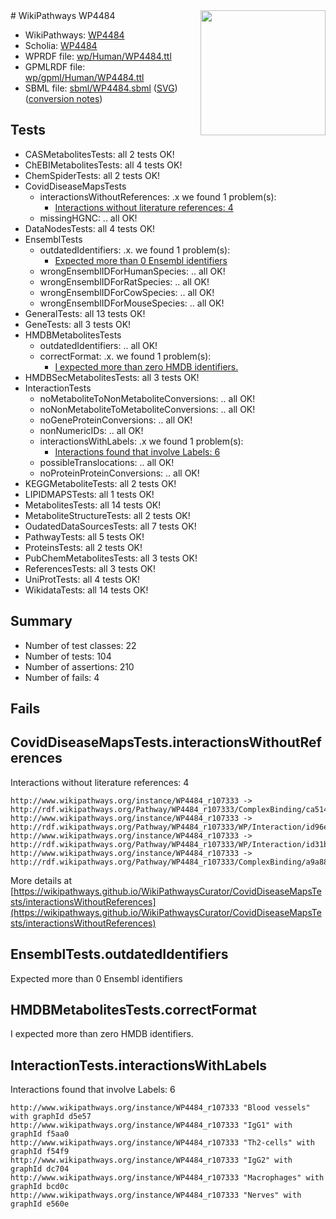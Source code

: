 <img style="float: right; width: 200px" src="../logo.png" />
# WikiPathways WP4484

* WikiPathways: [WP4484](https://identifiers.org/wikipathways:WP4484)
* Scholia: [WP4484](https://scholia.toolforge.org/wikipathways/WP4484)
* WPRDF file: [wp/Human/WP4484.ttl](../wp/Human/WP4484.ttl)
* GPMLRDF file: [wp/gpml/Human/WP4484.ttl](../wp/gpml/Human/WP4484.ttl)
* SBML file: [sbml/WP4484.sbml](../sbml/WP4484.sbml) ([SVG](../sbml/WP4484.svg)) ([conversion notes](../sbml/WP4484.txt))

## Tests
* CASMetabolitesTests: all 2 tests OK!
* ChEBIMetabolitesTests: all 4 tests OK!
* ChemSpiderTests: all 2 tests OK!
* CovidDiseaseMapsTests
    * interactionsWithoutReferences: .x we found 1 problem(s):
        * [Interactions without literature references: 4](#2e295932)
    * missingHGNC: .. all OK!
* DataNodesTests: all 4 tests OK!
* EnsemblTests
    * outdatedIdentifiers: .x. we found 1 problem(s):
        * [Expected more than 0 Ensembl identifiers](#f44398b7)
    * wrongEnsemblIDForHumanSpecies: .. all OK!
    * wrongEnsemblIDForRatSpecies: .. all OK!
    * wrongEnsemblIDForCowSpecies: .. all OK!
    * wrongEnsemblIDForMouseSpecies: .. all OK!
* GeneralTests: all 13 tests OK!
* GeneTests: all 3 tests OK!
* HMDBMetabolitesTests
    * outdatedIdentifiers: .. all OK!
    * correctFormat: .x. we found 1 problem(s):
        * [I expected more than zero HMDB identifiers.](#ad154c1e)
* HMDBSecMetabolitesTests: all 3 tests OK!
* InteractionTests
    * noMetaboliteToNonMetaboliteConversions: .. all OK!
    * noNonMetaboliteToMetaboliteConversions: .. all OK!
    * noGeneProteinConversions: .. all OK!
    * nonNumericIDs: .. all OK!
    * interactionsWithLabels: .x we found 1 problem(s):
        * [Interactions found that involve Labels: 6](#630d267d)
    * possibleTranslocations: .. all OK!
    * noProteinProteinConversions: .. all OK!
* KEGGMetaboliteTests: all 2 tests OK!
* LIPIDMAPSTests: all 1 tests OK!
* MetabolitesTests: all 14 tests OK!
* MetaboliteStructureTests: all 2 tests OK!
* OudatedDataSourcesTests: all 7 tests OK!
* PathwayTests: all 5 tests OK!
* ProteinsTests: all 2 tests OK!
* PubChemMetabolitesTests: all 3 tests OK!
* ReferencesTests: all 3 tests OK!
* UniProtTests: all 4 tests OK!
* WikidataTests: all 14 tests OK!


## Summary

* Number of test classes: 22
* Number of tests: 104
* Number of assertions: 210
* Number of fails: 4

## Fails

<a name="2e295932" />

## CovidDiseaseMapsTests.interactionsWithoutReferences

Interactions without literature references: 4
```
http://www.wikipathways.org/instance/WP4484_r107333 -> http://rdf.wikipathways.org/Pathway/WP4484_r107333/ComplexBinding/ca514
http://www.wikipathways.org/instance/WP4484_r107333 -> http://rdf.wikipathways.org/Pathway/WP4484_r107333/WP/Interaction/id96e4e1f5
http://www.wikipathways.org/instance/WP4484_r107333 -> http://rdf.wikipathways.org/Pathway/WP4484_r107333/WP/Interaction/id31bcbf95
http://www.wikipathways.org/instance/WP4484_r107333 -> http://rdf.wikipathways.org/Pathway/WP4484_r107333/ComplexBinding/a9a88
```

More details at [https://wikipathways.github.io/WikiPathwaysCurator/CovidDiseaseMapsTests/interactionsWithoutReferences](https://wikipathways.github.io/WikiPathwaysCurator/CovidDiseaseMapsTests/interactionsWithoutReferences)

<a name="f44398b7" />

## EnsemblTests.outdatedIdentifiers

Expected more than 0 Ensembl identifiers
<a name="ad154c1e" />

## HMDBMetabolitesTests.correctFormat

I expected more than zero HMDB identifiers.
<a name="630d267d" />

## InteractionTests.interactionsWithLabels

Interactions found that involve Labels: 6
```
http://www.wikipathways.org/instance/WP4484_r107333 "Blood vessels" with graphId d5e57
http://www.wikipathways.org/instance/WP4484_r107333 "IgG1" with graphId f5aa0
http://www.wikipathways.org/instance/WP4484_r107333 "Th2-cells" with graphId f54f9
http://www.wikipathways.org/instance/WP4484_r107333 "IgG2" with graphId dc704
http://www.wikipathways.org/instance/WP4484_r107333 "Macrophages" with graphId bcd0c
http://www.wikipathways.org/instance/WP4484_r107333 "Nerves" with graphId e560e
```

